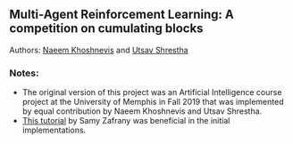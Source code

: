 
## Multi-Agent Reinforcement Learning: A competition on cumulating blocks
Authors: [Naeem Khoshnevis](https://github.com/Naeemkh) and [Utsav Shrestha](https://github.com/ushrstha)

### Notes:
- The original version of this project was an Artificial Intelligence course project at the University of Memphis in Fall 2019 that was implemented by equal contribution by Naeem Khoshnevis and Utsav Shrestha. 
- [This tutorial](https://www.samyzaf.com/ML/rl/qmaze.html) by Samy Zafrany was beneficial in the initial implementations.    

